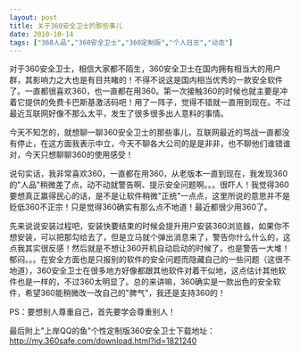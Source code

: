 ```yaml
---
layout: post
title: 关于360安全卫士的那些事儿		
date: 2010-10-14
tags: ["360人品","360安全卫士","360定制版","个人日志","动态"]
---
```


对于360安全卫士，相信大家都不陌生，360安全卫士在国内拥有相当大的用户群，其影响力之大也是有目共睹的！不得不说这是国内相当优秀的一款安全软件了。一直都很喜欢360，也一直都在用360。第一次接触360的时候也就主要是冲着它提供的免费卡巴斯基激活码吧！用了一阵子，觉得不错就一直用到现在。不过最近互联网好像不那么太平，发生了很多很多出人意料的事情。

今天不知怎的，就想聊一聊360安全卫士的那些事儿，互联网最近的骂战一直都没有停止，在这方面我表示中立，今天不聊各大公司的是是非非，也不聊他们谁错谁对，今天只想聊聊360的使用感受！

说句实话，我非常喜欢360，一直都在用360，从老版本一直到现在，我发现360的"人品"稍微差了点，动不动就警告啊、提示安全问题啊。。。很吓人！我觉得360要想真正赢得民心的话，是不是让软件稍微"正统"一点点，这里所说的意思并不是贬低360不正宗！只是觉得360确实有那么点不地道！最近都很少用360了。

先来说说安装过程吧，安装快要结束的时候会提升用户安装360浏览器，如果你不想安装，可以把那勾给去了，但是立马就个弹出消息来了，警告你什么什么的，这点我其实很反感！然后就是不想让360开机自动启动的时候了，也是警告一大堆！郁闷。。。在安全方面也是只报别的软件的安全问题而隐藏自己的一些问题（这很不地道），360安全卫士在很多地方好像都跟其他软件对着干似地，这点估计其他软件也是一样的，不过360太明显了。总的来讲嘛，360确实是一款出色的安全软件，希望360能稍微改一改自己的"脾气"，我还是支持360的！

PS：要想别人尊重自己，首先要学会尊重别人！

最后附上"上岸QQ的鱼"个性定制版360安全卫士下载地址：<a href="http://my.360safe.com/download.html?id=1821240">http://my.360safe.com/download.html?id=1821240</a>		